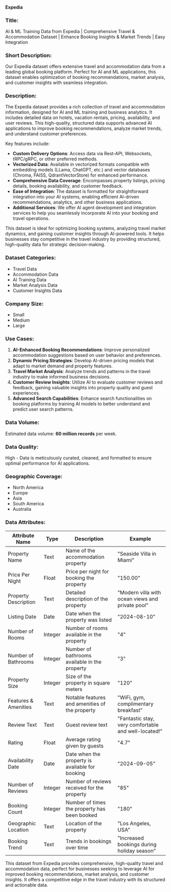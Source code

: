#### Expedia

### Title:
AI & ML Training Data from Expedia | Comprehensive Travel & Accommodation Dataset | Enhance Booking Insights & Market Trends | Easy Integration

### Short Description:
Our Expedia dataset offers extensive travel and accommodation data from a leading global booking platform. Perfect for AI and ML applications, this dataset enables optimization of booking recommendations, market analysis, and customer insights with seamless integration.

### Description:
The Expedia dataset provides a rich collection of travel and accommodation information, designed for AI and ML training and business analytics. It includes detailed data on hotels, vacation rentals, pricing, availability, and user reviews. This high-quality, structured data supports advanced AI applications to improve booking recommendations, analyze market trends, and understand customer preferences.

Key features include:
- **Custom Delivery Options**: Access data via Rest-API, Websockets, tRPC/gRPC, or other preferred methods.
- **Vectorized Data**: Available in vectorized formats compatible with embedding models (LLama, ChatGPT, etc.) and vector databases (Chroma, FAISS, QdrantVectorStore) for enhanced performance.
- **Comprehensive Data Coverage**: Encompasses property listings, pricing details, booking availability, and customer feedback.
- **Ease of Integration**: The dataset is formatted for straightforward integration into your AI systems, enabling efficient AI-driven recommendations, analytics, and other business applications.
- **Additional Services**: We offer AI agent development and integration services to help you seamlessly incorporate AI into your booking and travel operations.

This dataset is ideal for optimizing booking systems, analyzing travel market dynamics, and gaining customer insights through AI-powered tools. It helps businesses stay competitive in the travel industry by providing structured, high-quality data for strategic decision-making.

### Dataset Categories:
- Travel Data
- Accommodation Data
- AI Training Data
- Market Analysis Data
- Customer Insights Data

### Company Size:
- Small
- Medium
- Large

### Use Cases:
1. **AI-Enhanced Booking Recommendations**: Improve personalized accommodation suggestions based on user behavior and preferences.
2. **Dynamic Pricing Strategies**: Develop AI-driven pricing models that adapt to market demand and property features.
3. **Travel Market Analysis**: Analyze trends and patterns in the travel industry to make informed business decisions.
4. **Customer Review Insights**: Utilize AI to evaluate customer reviews and feedback, gaining valuable insights into property quality and guest experiences.
5. **Advanced Search Capabilities**: Enhance search functionalities on booking platforms by training AI models to better understand and predict user search patterns.

### Data Volume:
Estimated data volume: **60 million records** per week.

### Data Quality:
High - Data is meticulously curated, cleaned, and formatted to ensure optimal performance for AI applications.

### Geographic Coverage:
- North America
- Europe
- Asia
- South America
- Australia

### Data Attributes:

| Attribute Name           | Type    | Description                                             | Example                                        |
|--------------------------|---------|---------------------------------------------------------|------------------------------------------------|
| Property Name            | Text    | Name of the accommodation property                     | "Seaside Villa in Miami"                      |
| Price Per Night          | Float   | Price per night for booking the property                | "150.00"                                       |
| Property Description     | Text    | Detailed description of the property                    | "Modern villa with ocean views and private pool" |
| Listing Date             | Date    | Date when the property was listed                       | "2024-08-10"                                  |
| Number of Rooms          | Integer | Number of rooms available in the property               | "4"                                            |
| Number of Bathrooms      | Integer | Number of bathrooms available in the property           | "3"                                            |
| Property Size            | Integer | Size of the property in square meters                    | "120"                                          |
| Features & Amenities     | Text    | Notable features and amenities of the property          | "WiFi, gym, complimentary breakfast"           |
| Review Text              | Text    | Guest review text                                       | "Fantastic stay, very comfortable and well-located!" |
| Rating                   | Float   | Average rating given by guests                          | "4.7"                                          |
| Availability Date        | Date    | Date when the property is available for booking         | "2024-09-05"                                  |
| Number of Reviews        | Integer | Number of reviews received for the property             | "85"                                           |
| Booking Count            | Integer | Number of times the property has been booked            | "180"                                          |
| Geographic Location      | Text    | Location of the property                                | "Los Angeles, USA"                           |
| Booking Trend            | Text    | Trends in bookings over time                           | "Increased bookings during holiday season"     |

This dataset from Expedia provides comprehensive, high-quality travel and accommodation data, perfect for businesses seeking to leverage AI for improved booking recommendations, market analysis, and customer insights. It offers a competitive edge in the travel industry with its structured and actionable data.